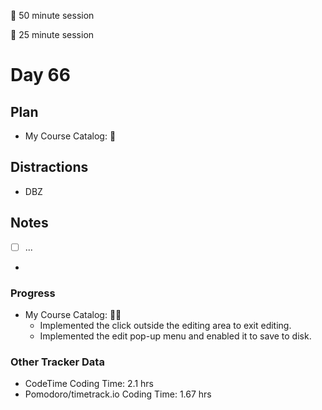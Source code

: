 🍒 50 minute session

🍅 25 minute session

# Day 66

## Plan

-   My Course Catalog: 🍒

## Distractions

-   DBZ

## Notes

-   [ ] ...

-

### Progress

-   My Course Catalog: 🍒🍒
    -   Implemented the click outside the editing area to exit editing.
    -   Implemented the edit pop-up menu and enabled it to save to disk.

### Other Tracker Data

-   CodeTime Coding Time: 2.1 hrs
-   Pomodoro/timetrack.io Coding Time: 1.67 hrs
